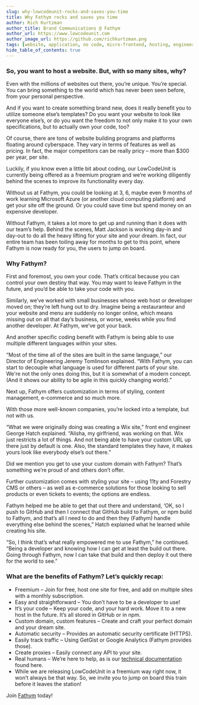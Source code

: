 ```yaml
---
slug: why-lowcodeunit-rocks-and-saves-you-time
title: Why Fathym rocks and saves you time
author: Rich Kurtzman
author_title: Brand Communications @ Fathym
author_url: https://www.lowcodeunit.com
author_image_url: https://github.com/richkurtzman.png
tags: [website, application, no code, micro-frontend, hosting, engineering]
hide_table_of_contents: true
---
```



### So, you want to host a website. But, with so many sites, why?

Even with the millions of websites out there, you’re unique. You’re special. You can bring something to the world which has never been seen before, from your personal perspective.

And if you want to create something brand new, does it really benefit you to utilize someone else’s templates? Do you want your website to look like everyone else’s, or do you want the freedom to not only make it to your own specifications, but to actually own your code, too?

Of course, there are tons of website building programs and platforms floating around cyberspace. They vary in terms of features as well as pricing. In fact, the major competitors can be really pricy – more than $300 per year, per site.

Luckily, if you know even a little bit about coding, our LowCodeUnit is currently being offered as a freemium program and we’re working diligently behind the scenes to improve its functionality every day.

Without us at Fathym, you could be looking at 3, 6, maybe even 9 months of work learning Microsoft Azure (or another cloud computing platform) and get your site off the ground. Or you could save time but spend money on an expensive developer.

Without Fathym, it takes a lot more to get up and running than it does with our team’s help. Behind the scenes, Matt Jackson is working day-in and day-out to do all the heavy lifting for your site and your dream. In fact, our entire team has been toiling away for months to get to this point, where Fathym is now ready for you, the users to jump on board.

### Why Fathym?

First and foremost, you own your code. That’s critical because you can control your own destiny that way. You may want to leave Fathym in the future, and you’d be able to take your code with you.

Similarly, we’ve worked with small businesses whose web host or developer moved on; they’re left hung out to dry. Imagine being a restauranteur and your website and menu are suddenly no longer online, which means missing out on all that day’s business, or worse, weeks while you find another developer. At Fathym, we’ve got your back.

And another specific coding benefit with Fathym is being able to use multiple different languages within your sites.

“Most of the time all of the sites are built in the same language,” our Director of Engineering Jeremy Tomlinson explained. “With Fathym, you can start to decouple what language is used for different parts of your site. We're not the only ones doing this, but it is somewhat of a modern concept. (And it shows our ability to be agile in this quickly changing world).”

Next up, Fathym offers customization in terms of styling, content management, e-commerce and so much more.

With those more well-known companies, you’re locked into a template, but not with us.

“What we were originally doing was creating a Wix site,” front end engineer George Hatch explained. “Alisha, my girlfriend, was working on that. Wix just restricts a lot of things. And not being able to have your custom URL up there just by default is one. Also, the standard templates they have, it makes yours look like everybody else’s out there.”

Did we mention you get to use your custom domain with Fathym? That’s something we’re proud of and others don’t offer.

Further customization comes with styling your site – using 11ty and Forestry CMS or others – as well as e-commerce solutions for those looking to sell products or even tickets to events; the options are endless.

Fathym helped me be able to get that out there and understand, ‘OK, so I push to GitHub and then I connect that GitHub build to Fathym, or npm build to Fathym, and that’s all I need to do and then they (Fathym) handle everything else behind the scenes,” Hatch explained what he learned while creating his site.

“So, I think that’s what really empowered me to use Fathym,” he continued. “Being a developer and knowing how I can get at least the build out there. Going through Fathym, now I can take that build and then deploy it out there for the world to see.”

### What are the benefits of Fathym? Let’s quickly recap:

- Freemium – Join for free, host one site for free, and add on multiple sites with a monthly subscription.
- Easy and straightforward – You don’t have to be a developer to use!
- It’s your code – Keep your code, and your hard work. Move it to a new host in the future. It’s all stored in GitHub or in npm.
- Custom domain, custom features – Create and craft your perfect domain and your dream site.
- Automatic security – Provides an automatic security certificate (HTTPS).
- Easily track traffic – Using GetGist or Google Analytics (Fathym provides those).
- Create proxies – Easily connect any API to your site.
- Real humans – We’re here to help, as is our [technical documentation](https://www.lowcodeunit.com/docs) found here.
- While we are releasing LowCodeUnit in a freemium way right now, it won’t always be that way. So, we invite you to jump on board this train before it leaves the station!

Join [Fathym](https://auth.fathym.com/fathymcloudprd.onmicrosoft.com/oauth2/v2.0/authorize?p=b2c_1_sign_up_sign_in&client_id=98f014f1-2547-4bcc-a583-3edc8f1190f2&redirect_uri=https%3A%2F%2Fwww.lowcodeunit.com%2F.oauth%2FB2C_1_SIGN_UP_SIGN_IN&response_type=id_token&scope=openid%20profile&response_mode=form_post&nonce=637789907534834707.OWNhMWZkZGMtODQ2NC00YTg0LWFjZWQtYjlkNzg0YTIzMDhkYTcxMzVkZmYtN2E2Mi00ZDRlLWIxODQtZjMxMjBkNWI2OTEx&state=CfDJ8C5COa2dn0dMrEVjdLxcXm-FCakeBxrXIOHa_lF_u0ckh9rvLFuKJ30MWBprExUQA_N5HmWWWPdxqWlni-KFqpg_jVjPahrQdGw79U0sMBN8dTvgrlAMeT9--L-7VgMBsZfFPAho9dcKUN1jO6lAaxL13PM1_vGer-vJc6tcpigRpNr5jcHtitGIKjexLmQqkIslp3MFKCKAi-5IiVd3JbpibPm4gbmDQpYtgstmG9SSlpjvEqJk_2AIqtMHkiojK3kE4WSc5mcYS3FQ3hiRqVQRPlL3jI7U3bUsqGYtLuoJr_St6mGBbHvGmB6M0MCeFn_G5LDsRzyHZhBWf9a1qo6dktz_kEcsAahYPLWjAI_2&x-client-SKU=ID_NETSTANDARD2_0&x-client-ver=6.11.1.0) today!
